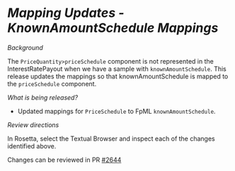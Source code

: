 # _Mapping Updates - KnownAmountSchedule Mappings_

_Background_

The `PriceQuantity>priceSchedule` component is not represented in the InterestRatePayout when we have a sample with `knownAmountSchedule`. This release updates the mappings so that knownAmountSchedule is mapped to the `priceSchedule` component.

_What is being released?_

- Updated mappings for `PriceSchedule` to FpML `knownAmountSchedule`.

_Review directions_

In Rosetta, select the Textual Browser and inspect each of the changes identified above.

Changes can be reviewed in PR [#2644](https://github.com/finos/common-domain-model/pull/2644)

